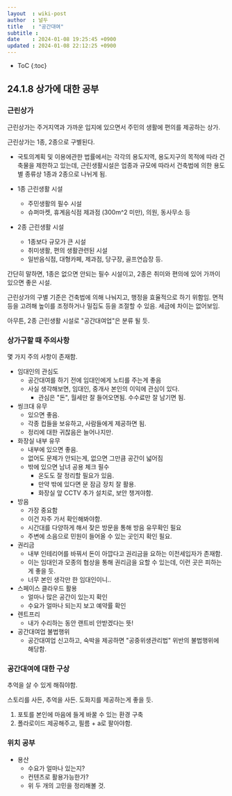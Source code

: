 ```yaml
---
layout  : wiki-post
author  : 널두
title   : "공간대여"
subtitle : 
date    : 2024-01-08 19:25:45 +0900
updated : 2024-01-08 22:12:25 +0900
---
```

* ToC
{:toc}

## 24.1.8 상가에 대한 공부
### 근린상가
근린상가는 주거지역과 가까운 입지에 있으면서 주민의 생활에 편의를 제공하는 상가.

근린상가는 1종, 2종으로 구별된다.
* 국토의계획 및 이용에관한 법률에서는 각각의 용도지역, 용도지구의 목적에 따라 건축물을 제한하고 있는데, 근린생활시설은 업종과 규모에 따라서 건축법에 의한 용도별 종류상 1종과 2종으로 나뉘게 됨.

* 1종 근린생활 시설
  * 주민생활의 필수 시설
  * 슈퍼마켓, 휴계음식점 제과점 (300m^2 미만), 의원, 동사무소 등
* 2종 근린생활 시설
  * 1종보다 규모가 큰 시설
  * 취미생활, 편의 생활관련된 시설
  * 일반음식점, 대형카페, 제과점, 당구장, 골프연습장 등.

간단히 말하면, 1종은 없으면 안되는 필수 시설이고, 2종은 취미와 편의에 있어 가까이 있으면 좋은 시설.

근린상가의 구별 기준은 건축법에 의해 나눠지고, 행정을 효율적으로 하기 위함임. 면적등을 고려해 높이를 조정하거나 밀집도 등을 조절할 수 있음. 세금에 차이는 없어보임.

아무튼, 2종 근린생활 시설로 "공간대여업"은 분류 될 듯.

### 상가구할 때 주의사항
몇 가지 주의 사항이 존재함.

* 임대인의 관심도
  * 공간대여를 하기 전에 임대인에게 노티를 주는게 좋음
  * 사실 생각해보면, 임대인, 중개사 본인의 이익에 관심이 있다.
    * 관심은 "돈", 월세만 잘 들어오면됨. 수수료만 잘 남기면 됨.
* 씽크대 유무
  * 있으면 좋음.
  * 각종 컵들을 보유하고, 사람들에게 제공하면 됨.
  * 정리에 대한 귀찮음은 늘어나지만.
* 화장실 내부 유무
  * 내부에 있으면 좋음.
  * 없어도 문제가 안되는게, 없으면 그만큼 공간이 넓어짐
  * 밖에 있으면 남녀 공용 체크 필수
    * 온도도 잘 정리할 필요가 있음.
    * 만약 밖에 있다면 문 잠금 장치 잘 활용.
    * 화장실 앞 CCTV 추가 설치로, 보안 챙겨야함.
* 방음
  * 가장 중요함
  * 이건 자주 가서 확인해봐야함.
  * 시간대를 다양하게 해서 잦은 방문을 통해 방음 유무확인 필요
  * 주변에 소음으로 민원이 들어올 수 있는 곳인지 확인 필요.
* 권리금
  * 내부 인테리어를 바꿔서 돈이 아깝다고 권리금을 요하는 이전세입자가 존재함.
  * 이는 임대인과 모종의 협상을 통해 권리금을 요할 수 있는데, 이런 곳은 피하는게 좋을 듯.
  * 너무 본인 생각만 한 임대인이니..
* 스페이스 클라우드 활용
  * 얼마나 많은 공간이 있는지 확인
  * 수요가 얼마나 되는지 보고 예약률 확인
* 렌트프리
  * 내가 수리하는 동안 랜트비 안받겠다는 뜻!
* 공간대여업 불법행위
  * 공간대여업 신고하고, 숙박을 제공하면 "공중위생관리법" 위반의 불법행위에 해당함.


### 공간대여에 대한 구상
추억을 살 수 있게 해줘야함.

스토리를 사든, 추억을 사든.
도화지를 제공하는게 좋을 듯.

1. 포토를 본인에 마음에 들게 바꿀 수 있는 환경 구축
2. 폴라로이드 제공해주고, 필름 + a로 팔아야함.

### 위치 공부
* 용산
  * 수요가 얼마나 있는지?
  * 컨텐츠로 활용가능한가?
  * 위 두 개의 고민을 정리해볼 것.
